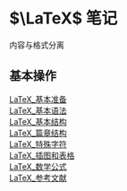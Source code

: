 # $\LaTeX$ 笔记

内容与格式分离

## 基本操作

[LaTeX_基本准备](LaTeX_基本准备.md)\
[LaTeX_基本语法](LaTeX_基本语法.md)\
[LaTeX_基本结构](LaTeX_基本结构.md)\
[LaTeX_篇章结构](LaTeX_篇章结构.md)\
[LaTeX_特殊字符](LaTeX_特殊字符.md)\
[LaTeX_插图和表格](LaTeX_插图和表格.md)\
[LaTeX_数学公式](LaTeX_数学公式.md)\
[LaTeX_参考文献](LaTeX_参考文献.md)
